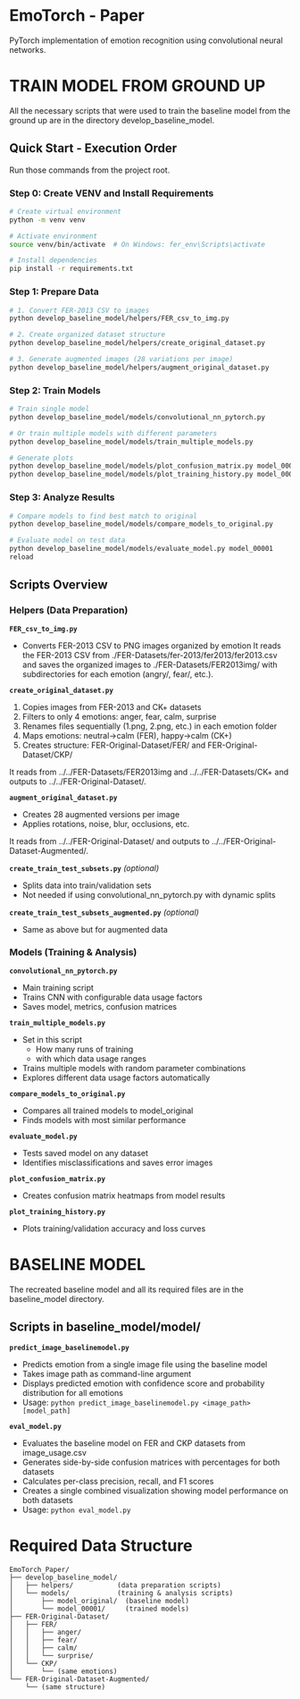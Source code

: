 # EmoTorch - Paper

PyTorch implementation of emotion recognition using convolutional neural networks.

# TRAIN MODEL FROM GROUND UP
All the necessary scripts that were used to train the baseline model from the ground up are in the directory develop_baseline_model.

## Quick Start - Execution Order
Run those commands from the project root.

### Step 0: Create VENV and Install Requirements
```bash
# Create virtual environment
python -m venv venv

# Activate environment
source venv/bin/activate  # On Windows: fer_env\Scripts\activate

# Install dependencies
pip install -r requirements.txt
```

### Step 1: Prepare Data
```bash
# 1. Convert FER-2013 CSV to images
python develop_baseline_model/helpers/FER_csv_to_img.py

# 2. Create organized dataset structure
python develop_baseline_model/helpers/create_original_dataset.py

# 3. Generate augmented images (28 variations per image)
python develop_baseline_model/helpers/augment_original_dataset.py
```

### Step 2: Train Models
```bash
# Train single model
python develop_baseline_model/models/convolutional_nn_pytorch.py

# Or train multiple models with different parameters
python develop_baseline_model/models/train_multiple_models.py

# Generate plots
python develop_baseline_model/models/plot_confusion_matrix.py model_00001
python develop_baseline_model/models/plot_training_history.py model_00001
```

### Step 3: Analyze Results
```bash
# Compare models to find best match to original
python develop_baseline_model/models/compare_models_to_original.py

# Evaluate model on test data
python develop_baseline_model/models/evaluate_model.py model_00001
reload

```

## Scripts Overview

### Helpers (Data Preparation)

**`FER_csv_to_img.py`**
- Converts FER-2013 CSV to PNG images organized by emotion
It reads the FER-2013 CSV from ./FER-Datasets/fer-2013/fer2013/fer2013.csv and saves the organized images to ./FER-Datasets/FER2013img/ with subdirectories for each emotion (angry/, fear/, etc.).

**`create_original_dataset.py`**
1. Copies images from FER-2013 and CK+ datasets
2. Filters to only 4 emotions: anger, fear, calm, surprise
3. Renames files sequentially (1.png, 2.png, etc.) in each emotion folder
4. Maps emotions: neutral→calm (FER), happy→calm (CK+)
5. Creates structure: FER-Original-Dataset/FER/ and FER-Original-Dataset/CKP/

It reads from ../../FER-Datasets/FER2013img and ../../FER-Datasets/CK+ 
and outputs to ../../FER-Original-Dataset/.

**`augment_original_dataset.py`**
- Creates 28 augmented versions per image
- Applies rotations, noise, blur, occlusions, etc.

It reads from ../../FER-Original-Dataset/ and outputs to ../../FER-Original-Dataset-Augmented/.

**`create_train_test_subsets.py`** *(optional)*
- Splits data into train/validation sets
- Not needed if using convolutional_nn_pytorch.py with dynamic splits

**`create_train_test_subsets_augmented.py`** *(optional)*
- Same as above but for augmented data

### Models (Training & Analysis)

**`convolutional_nn_pytorch.py`**
- Main training script
- Trains CNN with configurable data usage factors
- Saves model, metrics, confusion matrices

**`train_multiple_models.py`**
- Set in this script
    - How many runs of training
    - with which data usage ranges
- Trains multiple models with random parameter combinations
- Explores different data usage factors automatically

**`compare_models_to_original.py`**
- Compares all trained models to model_original
- Finds models with most similar performance

**`evaluate_model.py`**
- Tests saved model on any dataset
- Identifies misclassifications and saves error images

**`plot_confusion_matrix.py`**
- Creates confusion matrix heatmaps from model results

**`plot_training_history.py`**
- Plots training/validation accuracy and loss curves


# BASELINE MODEL
The recreated baseline model and all its required files are in the baseline_model directory.

## Scripts in baseline_model/model/

**`predict_image_baselinemodel.py`**
- Predicts emotion from a single image file using the baseline model
- Takes image path as command-line argument
- Displays predicted emotion with confidence score and probability distribution for all emotions
- Usage: `python predict_image_baselinemodel.py <image_path> [model_path]`

**`eval_model.py`**
- Evaluates the baseline model on FER and CKP datasets from image_usage.csv
- Generates side-by-side confusion matrices with percentages for both datasets
- Calculates per-class precision, recall, and F1 scores
- Creates a single combined visualization showing model performance on both datasets
- Usage: `python eval_model.py`





# Required Data Structure

```
EmoTorch_Paper/
├── develop_baseline_model/
│   ├── helpers/           (data preparation scripts)
│   └── models/            (training & analysis scripts)
│       ├── model_original/  (baseline model)
│       └── model_00001/     (trained models)
├── FER-Original-Dataset/
│   ├── FER/
│   │   ├── anger/
│   │   ├── fear/
│   │   ├── calm/
│   │   └── surprise/
│   └── CKP/
│       └── (same emotions)
└── FER-Original-Dataset-Augmented/
    └── (same structure)
```